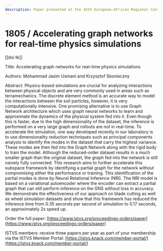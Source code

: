 ```yaml
---
description: Paper presented at the 16th European-African Regional Conference of the ISTVS
---
```


# 1805 / Accelerating graph networks for real-time physics simulations

\[\[doi tk]]

Title: Accelerating graph networks for real-time physics simulations

Authors: Mohammad Jasim Usmani and Krzysztof Skonieczny

Abstract: Physics-based simulations are crucial for analyzing interactions between physical objects and are very commonly used in areas such as terramechanics. The discrete element method is an accurate way to model the interactions between the soil particles, however, it is very computationally intensive. One promising alternative is to use Graph Network architecture which uses graph neural networks to learn and approximate the dynamics of the physical system fed into it. Even though this is faster, due to the high dimensionality of the dataset, the inference is performed on a very large graph and rollouts are not in real-time. To accelerate the simulation, one way developed recently in our laboratory is to use dimensionality reduction techniques such as principal components analysis to identify the modes in the dataset that carry the highest variance. These modes are then fed into the Graph Network along with the rigid body to train the model. Although the reduced-order dataset results in a much smaller graph than the original dataset, the graph fed into the network is still naively fully connected. This research aims to further accelerate this subspace framework by identifying a partial graph for the network without compromising either the performance or training. This identification of the partial modes is done by Neural Relational Inference (NRI). The NRI model is based on a variational autoencoder where the encoder can extract a partial graph that can still perform inference on the GNS without loss in accuracy. We demonstrate the effectiveness of our approach on blade cutting as well as wheel simulation datasets and show that this framework has reduced the inference time from 0.35 seconds per second of simulation to 0.17 seconds, an approximately 2x speed up.

Order the full paper: [https://www.istvs.org/proceedings-orders/paper](https://www.istvs.org/proceedings-orders/paper)

ISTVS members: receive three papers per year as part of your membership via the ISTVS Member Portal: [https://istvs.knack.com/member-portal/](https://istvs.knack.com/member-portal/)

